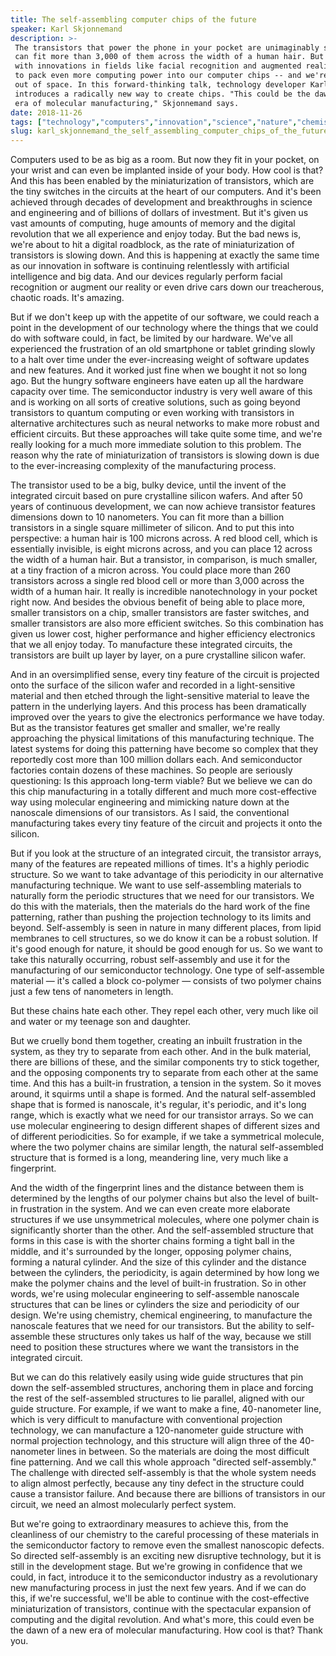 ```yaml
---
title: The self-assembling computer chips of the future
speaker: Karl Skjonnemand
description: >-
 The transistors that power the phone in your pocket are unimaginably small: you
 can fit more than 3,000 of them across the width of a human hair. But to keep up
 with innovations in fields like facial recognition and augmented reality, we need
 to pack even more computing power into our computer chips -- and we're running
 out of space. In this forward-thinking talk, technology developer Karl Skjonnemand
 introduces a radically new way to create chips. "This could be the dawn of a new
 era of molecular manufacturing," Skjonnemand says.
date: 2018-11-26
tags: ["technology","computers","innovation","science","nature","chemistry","design","potential","future","manufacturing"]
slug: karl_skjonnemand_the_self_assembling_computer_chips_of_the_future
---
```


Computers used to be as big as a room. But now they fit in your pocket, on your wrist and
can even be implanted inside of your body. How cool is that? And this has been enabled by
the miniaturization of transistors, which are the tiny switches in the circuits at the
heart of our computers. And it's been achieved through decades of development and
breakthroughs in science and engineering and of billions of dollars of investment. But
it's given us vast amounts of computing, huge amounts of memory and the digital revolution
that we all experience and enjoy today. But the bad news is, we're about to hit a digital
roadblock, as the rate of miniaturization of transistors is slowing down. And this is
happening at exactly the same time as our innovation in software is continuing
relentlessly with artificial intelligence and big data. And our devices regularly perform
facial recognition or augment our reality or even drive cars down our treacherous, chaotic
roads. It's amazing.

But if we don't keep up with the appetite of our software, we could reach a point in the
development of our technology where the things that we could do with software could, in
fact, be limited by our hardware. We've all experienced the frustration of an old
smartphone or tablet grinding slowly to a halt over time under the ever-increasing weight
of software updates and new features. And it worked just fine when we bought it not so
long ago. But the hungry software engineers have eaten up all the hardware capacity over
time. The semiconductor industry is very well aware of this and is working on all sorts of
creative solutions, such as going beyond transistors to quantum computing or even working
with transistors in alternative architectures such as neural networks to make more robust
and efficient circuits. But these approaches will take quite some time, and we're really
looking for a much more immediate solution to this problem. The reason why the rate of
miniaturization of transistors is slowing down is due to the ever-increasing complexity of
the manufacturing process.

The transistor used to be a big, bulky device, until the invent of the integrated circuit
based on pure crystalline silicon wafers. And after 50 years of continuous development, we
can now achieve transistor features dimensions down to 10 nanometers. You can fit more
than a billion transistors in a single square millimeter of silicon. And to put this into
perspective: a human hair is 100 microns across. A red blood cell, which is essentially
invisible, is eight microns across, and you can place 12 across the width of a human hair.
But a transistor, in comparison, is much smaller, at a tiny fraction of a micron across.
You could place more than 260 transistors across a single red blood cell or more than
3,000 across the width of a human hair. It really is incredible nanotechnology in your
pocket right now. And besides the obvious benefit of being able to place more, smaller
transistors on a chip, smaller transistors are faster switches, and smaller transistors
are also more efficient switches. So this combination has given us lower cost, higher
performance and higher efficiency electronics that we all enjoy today. To manufacture these
integrated circuits, the transistors are built up layer by layer, on a pure crystalline
silicon wafer.

And in an oversimplified sense, every tiny feature of the circuit is projected onto the
surface of the silicon wafer and recorded in a light-sensitive material and then etched
through the light-sensitive material to leave the pattern in the underlying layers. And
this process has been dramatically improved over the years to give the electronics
performance we have today. But as the transistor features get smaller and smaller, we're
really approaching the physical limitations of this manufacturing technique. The latest
systems for doing this patterning have become so complex that they reportedly cost more
than 100 million dollars each. And semiconductor factories contain dozens of these
machines. So people are seriously questioning: Is this approach long-term viable? But we
believe we can do this chip manufacturing in a totally different and much more
cost-effective way using molecular engineering and mimicking nature down at the nanoscale
dimensions of our transistors. As I said, the conventional manufacturing takes every tiny
feature of the circuit and projects it onto the silicon.

But if you look at the structure of an integrated circuit, the transistor arrays, many of
the features are repeated millions of times. It's a highly periodic structure. So we want
to take advantage of this periodicity in our alternative manufacturing technique. We want
to use self-assembling materials to naturally form the periodic structures that we need
for our transistors. We do this with the materials, then the materials do the hard work of
the fine patterning, rather than pushing the projection technology to its limits and
beyond. Self-assembly is seen in nature in many different places, from lipid membranes to
cell structures, so we do know it can be a robust solution. If it's good enough for
nature, it should be good enough for us. So we want to take this naturally occurring,
robust self-assembly and use it for the manufacturing of our semiconductor technology. One
type of self-assemble material — it's called a block co-polymer — consists of two polymer
chains just a few tens of nanometers in length.

But these chains hate each other. They repel each other, very much like oil and water or
my teenage son and daughter.

But we cruelly bond them together, creating an inbuilt frustration in the system, as they
try to separate from each other. And in the bulk material, there are billions of these,
and the similar components try to stick together, and the opposing components try to
separate from each other at the same time. And this has a built-in frustration, a tension
in the system. So it moves around, it squirms until a shape is formed. And the natural
self-assembled shape that is formed is nanoscale, it's regular, it's periodic, and it's
long range, which is exactly what we need for our transistor arrays. So we can use
molecular engineering to design different shapes of different sizes and of different
periodicities. So for example, if we take a symmetrical molecule, where the two polymer
chains are similar length, the natural self-assembled structure that is formed is a long,
meandering line, very much like a fingerprint.

And the width of the fingerprint lines and the distance between them is determined by the
lengths of our polymer chains but also the level of built-in frustration in the system. And
we can even create more elaborate structures if we use unsymmetrical molecules, where one
polymer chain is significantly shorter than the other. And the self-assembled structure
that forms in this case is with the shorter chains forming a tight ball in the middle, and
it's surrounded by the longer, opposing polymer chains, forming a natural cylinder. And
the size of this cylinder and the distance between the cylinders, the periodicity, is
again determined by how long we make the polymer chains and the level of built-in
frustration. So in other words, we're using molecular engineering to self-assemble
nanoscale structures that can be lines or cylinders the size and periodicity of our
design. We're using chemistry, chemical engineering, to manufacture the nanoscale features
that we need for our transistors. But the ability to self-assemble these structures only
takes us half of the way, because we still need to position these structures where we want
the transistors in the integrated circuit.

But we can do this relatively easily using wide guide structures that pin down the
self-assembled structures, anchoring them in place and forcing the rest of the
self-assembled structures to lie parallel, aligned with our guide structure. For example,
if we want to make a fine, 40-nanometer line, which is very difficult to manufacture with
conventional projection technology, we can manufacture a 120-nanometer guide structure
with normal projection technology, and this structure will align three of the 40-nanometer
lines in between. So the materials are doing the most difficult fine patterning. And we
call this whole approach "directed self-assembly." The challenge with directed
self-assembly is that the whole system needs to align almost perfectly, because any tiny
defect in the structure could cause a transistor failure. And because there are billions
of transistors in our circuit, we need an almost molecularly perfect system.

But we're going to extraordinary measures to achieve this, from the cleanliness of our
chemistry to the careful processing of these materials in the semiconductor factory to
remove even the smallest nanoscopic defects. So directed self-assembly is an exciting new
disruptive technology, but it is still in the development stage. But we're growing in
confidence that we could, in fact, introduce it to the semiconductor industry as a
revolutionary new manufacturing process in just the next few years. And if we can do this,
if we're successful, we'll be able to continue with the cost-effective miniaturization of
transistors, continue with the spectacular expansion of computing and the digital
revolution. And what's more, this could even be the dawn of a new era of molecular
manufacturing. How cool is that? Thank you.

<!--
ad_duration=3.33
comment_count=57
event="TED@Merck KGaA, Darmstadt, Germany"
external_start_time=0
intro_duration=11.82
is_subtitle_required="False"
is_talk_featured="True"
language="en"
language_swap="False"
native_language="en"
number_of_related_talks=6
number_of_speakers=1
number_of_subtitled_videos=12
number_of_tags=10
number_of_talk_download_languages=12
number_of_talk_more_resources=0
number_of_talk_recommendations=0
number_of_talks_take_actions=0
post_ad_duration=0.83
published_timestamp="2019-02-27 15:38:31"
recording_date="2018-11-26"
speaker_description="Technology developer"
speaker_is_published=1
speaker_name="Karl Skjonnemand"
talk_name="The self-assembling computer chips of the future"
talks_tags=["technology","computers","innovation","science","nature","chemistry","design","potential","future","manufacturing"]
url_audio="https://download.ted.com/talks/KarlSkjonnemand_2018S.mp3?apikey=acme-roadrunner"
url_photo_speaker="https://pe.tedcdn.com/images/ted/982b638750078d6123d626dc13c1f53e4140c245_254x191.jpg"
url_photo_talk="https://s3.amazonaws.com/talkstar-photos/uploads/4da07b1e-44f0-4831-a599-4979d7d3e3f9/KarlSkjonnemand_2018S-embed.jpg"
url_webpage="https://www.ted.com/talks/karl_skjonnemand_the_self_assembling_computer_chips_of_the_future"
video_type_name="TED Institute Talk"
-->